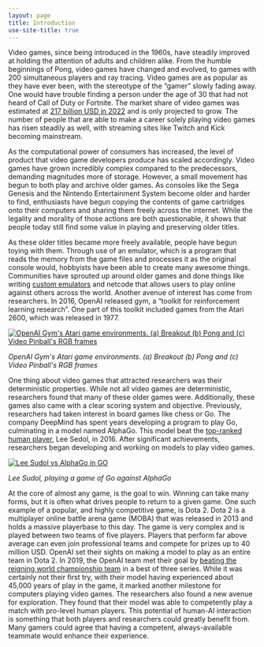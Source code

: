```yaml
---
layout: page
title: Introduction
use-site-title: true
---
```

Video games, since being introduced in the 1960s, have steadily improved at holding the attention of adults and children alike. From the humble beginnings of Pong, video games have changed and evolved, to games with 200 simultaneous players and ray tracing. Video games are as popular as they have ever been, with the stereotype of the “gamer” slowly fading away. One would have trouble finding a person under the age of 30 that had not heard of Call of Duty or Fortnite. The market share of video games was estimated at [217 billion USD in 2022](https://www.grandviewresearch.com/industry-analysis/video-game-market) and is only projected to grow. The number of people that are able to make a career solely playing video games has risen steadily as well, with streaming sites like Twitch and Kick becoming mainstream.

As the computational power of consumers has increased, the level of product that video game developers produce has scaled accordingly. Video games have grown incredibly complex compared to the predecessors, demanding magnitudes more of storage. However, a small movement has begun to both play and archive older games. As consoles like the Sega Genesis and the Nintendo Entertainment System become older and harder to find, enthusiasts have begun copying the contents of game cartridges onto their computers and sharing them freely across the internet. While the legality and morality of those actions are both questionable, it shows that people today still find some value in playing and preserving older titles.

As these older titles became more freely available, people have begun toying with them. Through use of an emulator, which is a program that reads the memory from the game files and processes it as the original console would, hobbyists have been able to create many awesome things. Communities have sprouted up around older games and done things like writing [custom emulators](https://blippi.gg/) and netcode that allows users to play online against others across the world. Another avenue of interest has come from researchers. In 2016, OpenAI released gym, a “toolkit for reinforcement learning research”. One part of this toolkit included games from the Atari 2600, which was released in 1977. 

<a href="https://www.researchgate.net/figure/OpenAI-Gyms-Atari-game-environments-a-Breakout-b-Pong-and-c-Video-Pinballs-RGB_fig1_364267520"><img src="https://www.researchgate.net/publication/364267520/figure/fig1/AS:11431281088762489@1665275290925/OpenAI-Gyms-Atari-game-environments-a-Breakout-b-Pong-and-c-Video-Pinballs-RGB.png" alt="OpenAI Gym's Atari game environments. (a) Breakout (b) Pong and (c) Video Pinball's RGB frames"/></a>

*OpenAI Gym's Atari game environments. (a) Breakout (b) Pong and (c) Video Pinball's RGB frames*

One thing about video games that attracted researchers was their deterministic properties. While not all video games are deterministic, researchers found that many of these older games were. Additionally, these games also came with a clear scoring system and objective. Previously, researchers had taken interest in board games like chess or Go. The company DeepMind has spent years developing a program to play Go, culminating in a model named AlphaGo. This model beat the [top-ranked human player](https://en.wikipedia.org/wiki/AlphaGo#Match_against_Lee_Sedol), Lee Sedol, in 2016. After significant achievements, researchers began developing and working on models to play video games.


<a href="https://i.guim.co.uk/img/media/6e698b71e16ecdeb5aca1d040b9c819a069f8065/469_955_2908_1744/master/2908.jpg?width=620&dpr=1&s=none"><img src="https://i.guim.co.uk/img/media/6e698b71e16ecdeb5aca1d040b9c819a069f8065/469_955_2908_1744/master/2908.jpg?width=620&dpr=1&s=none" alt="Lee Sudol vs AlphaGo in GO"></a>

*Lee Sudol, playing a game of Go against AlphaGo*

At the core of almost any game, is the goal to win. Winning can take many forms, but it is often what drives people to return to a given game. One such example of a popular, and highly competitive game, is Dota 2. Dota 2 is a multiplayer online battle arena game (MOBA) that was released in 2013 and holds a massive playerbase to this day. The game is very complex and is played between two teams of five players. Players that perform far above average can even join professional teams and compete for prizes up to 40 million USD. OpenAI set their sights on making a model to play as an entire team in Dota 2. In 2019, the OpenAI team met their goal by [beating the reigning world championship team](https://openai.com/research/openai-five-defeats-dota-2-world-champions) in a best of three series. While it was certainly not their first try, with their model having experienced about 45,000 years of play in the game, it marked another milestone for computers playing video games. The researchers also found a new avenue for exploration. They found that their model was able to competently play a match with pro-level human players. This potential of human-AI interaction is something that both players and researchers could greatly benefit from. Many gamers could agree that having a competent, always-available teammate would enhance their experience.